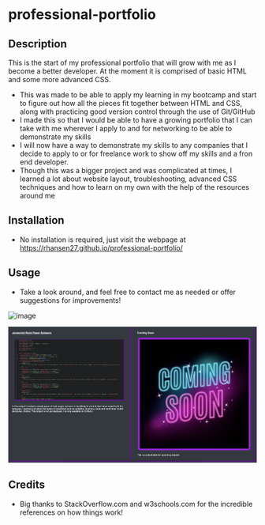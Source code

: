 # professional-portfolio

## Description

This is the start of my professional portfolio that will grow with me as I become a better developer. At the moment it is comprised of basic HTML and some more advanced CSS.

- This was made to be able to apply my learning in my bootcamp and start to figure out how all the pieces fit together between HTML and CSS, along with practicing good version control through the use of Git/GitHub
- I made this so that I would be able to have a growing portfolio that I can take with me wherever I apply to and for networking to be able to demonstrate my skills
- I will now have a way to demonstrate my skills to any companies that I decide to apply to or for freelance work to show off my skills and a fron end developer.
- Though this was a bigger project and was complicated at times, I learned a lot about website layout, troubleshooting, advanced CSS techniques and how to learn on my own with the help of the resources around me

## Installation

- No installation is required, just visit the webpage at https://rhansen27.github.io/professional-portfolio/

## Usage

- Take a look around, and feel free to contact me as needed or offer suggestions for improvements!

 ![image](https://imgur.com/a/JMYfEv7)


![alt text](./assets/pictures/site-2.png)

## Credits

- Big thanks to StackOverflow.com and w3schools.com for the incredible references on how things work!
